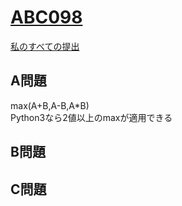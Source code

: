# [ABC098](https://beta.atcoder.jp/contests/abc098)  
[私のすべての提出](https://beta.atcoder.jp/contests/abc098/submissions?f.Task=&f.Language=&f.Status=&f.User=tokizo)  
  
## A問題  
max(A+B,A-B,A*B)  
Python3なら2値以上のmaxが適用できる  
  
## B問題  

## C問題  
